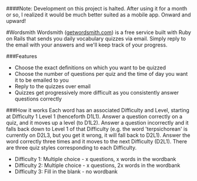 ####Note: Development on this project is halted. After using it for a month or so, I realized it would be much better suited as a mobile app. Onward and upward!

#Wordsmith
Wordsmith ([getwordsmith.com](http://www.getwordsmith.com)) is a free service built with Ruby on Rails that sends you daily vocabulary quizzes via email. Simply reply to the email with your answers and we'll keep track of your progress.

###Features
- Choose the exact definitions on which you want to be quizzed
- Choose the number of questions per quiz and the time of day you want it to be emailed to you
- Reply to the quizzes over email
- Quizzes get progressively more difficult as you consistently answer questions correctly

###How it works
Each word has an associated Difficulty and Level, starting at Difficulty 1 Level 1 (henceforth D1L1). Answer a question correctly on a quiz, and it moves up a level (to D1L2). Answer a question incorrectly and it falls back down to Level 1 of that Difficulty (e.g. the word 'terpsichorean' is currently on D2L3, but you get it wrong, it will fall back to D2L1). Answer the word correctly three times and it moves to the next Difficulty (D2L1). There are three quiz styles corresponding to each Difficulty.

- Difficulty 1: Multiple choice - x questions, x words in the wordbank
- Difficulty 2: Multiple choice - x questions, 2x words in the wordbank
- Difficulty 3: Fill in the blank - no wordbank
